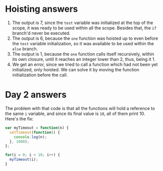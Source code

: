 # Hoisting answers

1. The output is 7, since the `test` variable was initialized at the top of
   the scope, it was ready to be used within all the scope. Besides that, the
   `if` branch'd never be executed.
2. The output is 6, because the `one` function was hoisted up to even before the
   `test` variable initialization, so it was available to be used within the
   `else` branch.
3. The output is 1, because the `one` function calls itself recursively, within
   its own closure, until it reaches an integer lower than 2, thus, being it 1.
4. We get an error, since we tried to call a function which had not been yet
   initialized, only hoisted. We can solve it by moving the function
   initialization before the call.


# Day 2 answers

The problem with that code is that all the functions will hold a reference to the same `i` variable, and since its final value is `10`, all of them print 10. Here's the fix:

````javascript
var myTimeout = function(n) {
  setTimeout(function() {
    console.log(n);
  }, 1000);
};

for(i = 0; i < 10; i++) {
  myTimeout(i);
}
````
